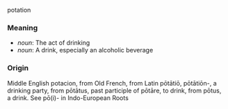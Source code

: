 potation
### Meaning
+ _noun_: The act of drinking
+ _noun_: A drink, especially an alcoholic beverage

### Origin

Middle English potacion, from Old French, from Latin pōtātiō, pōtātiōn-, a drinking party, from pōtātus, past participle of pōtāre, to drink, from pōtus, a drink. See pō(i)- in Indo-European Roots
